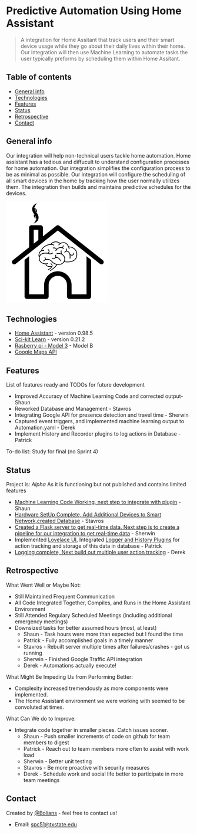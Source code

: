 # Predictive Automation Using Home Assistant
> A integration for Home Assitant that track users and their smart device usage while they go about their daily lives within their home. Our integration will then use Machine Learning to automate tasks the user typically preforms by scheduling them within Home Assitant. 

## Table of contents
* [General info](#general-info)
* [Technologies](#technologies)
* [Features](#features)
* [Status](#status)
* [Retrospective](#retrospective)
* [Contact](#contact)

## General info
Our integration will help non-technical users tackle home automation. Home assistant has a tedious and diffucult to understand configuration processes for home automation. Our integration simplifies the configuration process to be as minimal as possible. Our integration will configure the scheduling of all smart devices in the home by tracking how the user normally utilizes them. The integration then builds and maintains predictive schedules for the devices.   


![Example screenshot](./img/icon.png)

## Technologies
* [Home Assistant](https://www.home-assistant.io/) - version 0.98.5
* [Sci-kit Learn](https://scikit-learn.org/stable/) - version 0.21.2
* [Rasberry pi - Model 3](https://www.raspberrypi.org/products/raspberry-pi-3-model-b/) - Model B
* [Google Maps API](https://developers.google.com/maps/documentation/)

[//]: <> (## Setup)
[//]: <> (Describe how to install / setup your local environement / add link to demo version.)

[//]: <> (## Code Examples)
[//]: <> (Show examples of usage:)
[//]: <> (`put-your-code-here`)

## Features
List of features ready and TODOs for future development

* Improved Accuracy of Machine Learning Code and corrected output- Shaun
* Reworked Database and Management - Stavros
* Integrating Google API for presence detection and travel time - Sherwin
* Captured event triggers, and implemented machine learning output to Automation.yaml - Derek
* Implement History and Recorder plugins to log actions in Database - Patrick



To-do list:
 Study for final (no Sprint 4)

## Status
Project is: _Alpha_ As it is functioning but not published and contains limited features
* [Machine Learning Code Working, next step to integrate with plugin](https://github.com/CS3398-Bolians-Booleans/CS3398-Bolians-S2019/tree/master/machine%20learning) - Shaun
* [Hardware SetUp Complete, Add Additional Devices to Smart Network,created Database](https://github.com/CS3398-Bolians-Booleans/CS3398-Bolians-S2019/tree/master/Database) - Stavros
* [Created a Flask server to get real-time data. Next step is to create a pipeline for our integration to get real-time data](https://github.com/CS3398-Bolians-Booleans/CS3398-Bolians-S2019/tree/master/Architecture%20and%20API) - Sherwin
* Implemented [Lovelace UI](https://github.com/CS3398-Bolians-Booleans/CS3398-Bolians-S2019/blob/master/lovelace), Integrated [Logger and History Plugins](https://github.com/CS3398-Bolians-Booleans/CS3398-Bolians-S2019/blob/master/config/configuration.yaml) for action tracking and storage of this data in database - Patrick
* [Logging complete, Next build out multiple user action tracking](https://github.com/CS3398-Bolians-Booleans/CS3398-Bolians-S2019/tree/master/user%20location) - Derek 

## Retrospective
What Went Well or Maybe Not:
* Still Maintained Frequent Communication
* All Code Integrated Together, Compiles, and Runs in the Home Assistant Environment
* Still Attended Regulary Scheduled Meetings (including additional emergency meetings)
* Downsized tasks for better assumed hours (most, at least)
  * Shaun - Task hours were more than expected but I found the time
  * Patrick - Fully accomplished goals in a timely manner
  * Stavros - Rebuilt server multiple times after failures/crashes - got us running
  * Sherwin - Finished Google Traffic API integration
  * Derek - Automations actually execute!
     

What Might Be Impeding Us from Performing Better:
* Complexity increased tremendously as more components were implemented. 
* The Home Assistant environment we were working with seemed to be convoluted at times.

What Can We do to Improve:
* Integrate code together in smaller pieces. Catch issues sooner.
  * Shaun - Push smaller increments of code on github for team members to digest 
  * Patrick - Reach out to team members more often to assist with work load
  * Sherwin - Better unit testing
  * Stavros - Be more proactive with security measures
  * Derek - Schedule work and social life better to participate in more team meetings
  
  


[//]: <> (## Inspiration)
[//]: <> (Add here credits. Project inspired by..., based on...)

## Contact
Created by [@Bolians](https://github.com/CS3398-Bolians-Booleans) - feel free to contact us! 
* Email: spc51@txstate.edu
